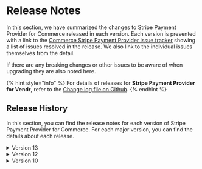# Release Notes

In this section, we have summarized the changes to Stripe Payment Provider for Commerce released in each version. Each version is presented with a link to the [Commerce Stripe Payment Provider issue tracker](https://github.com/umbraco/Umbraco.Commerce.PaymentProviders.Stripe/issues) showing a list of issues resolved in the release.  We also link to the individual issues themselves from the detail.

If there are any breaking changes or other issues to be aware of when upgrading they are also noted here.

{% hint style="info" %}
For details of releases for **Stripe Payment Provider for Vendr**, refer to the [Change log file on Github](../../changelog-archive/stripe.md).
{% endhint %}

## Release History

In this section, you can find the release notes for each version of Stripe Payment Provider for Commerce. For each major version, you can find the details about each release.

<details>

<summary>Version 13</summary>

#### 13.0.0 (December 13th 2023)

* Upgraded Umbraco & Umbraco Commerce dependencey to v13
* Upgraded all 3rd party nuget dependencies

</details>

<details>

<summary>Version 12</summary>

#### 12.0.0 (July 5th 2023)

* [Initial product launch](https://umbraco.com/blog/umbraco-commerce-release/).
  
</details>

<details>

<summary>Version 10</summary>

#### 10.0.0 (July 5th 2023)

* [Initial product launch](https://umbraco.com/blog/umbraco-commerce-release/).
  
</details>
